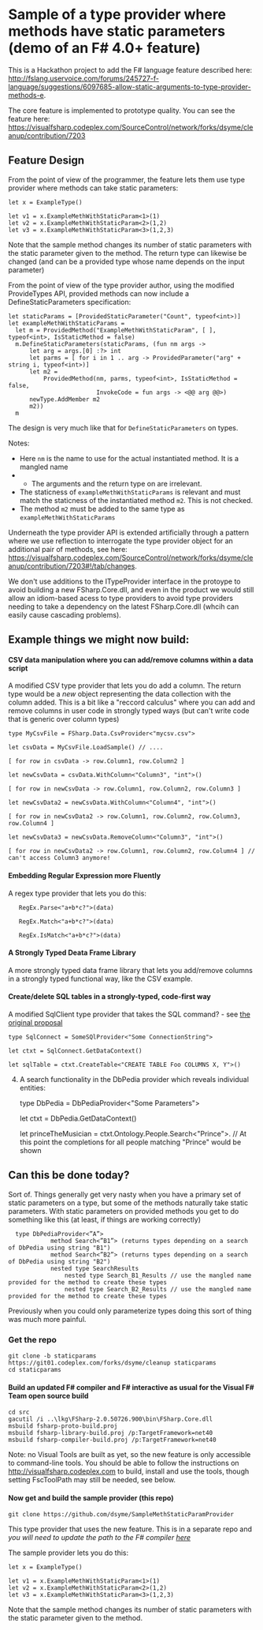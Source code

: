 # Sample of a type provider where methods have static parameters (demo of an F# 4.0+ feature)

This is a Hackathon project to add the F# language feature described here: http://fslang.uservoice.com/forums/245727-f-language/suggestions/6097685-allow-static-arguments-to-type-provider-methods-e.


The core feature is implemented to prototype quality. You can see the feature here: https://visualfsharp.codeplex.com/SourceControl/network/forks/dsyme/cleanup/contribution/7203 


## Feature Design

From the point of view of the programmer, the feature lets them use type provider where methods can take static parameters:

    let x = ExampleType()

    let v1 = x.ExampleMethWithStaticParam<1>(1) 
    let v2 = x.ExampleMethWithStaticParam<2>(1,2) 
    let v3 = x.ExampleMethWithStaticParam<3>(1,2,3) 

Note that the sample method changes its number of static parameters with the static parameter given to the method. The return type can likewise be changed (and can be a provided type whose name depends on the input parameter)


From the point of view of the type provider author, using the modified ProvideTypes API, provided methods can now include a DefineStaticParameters specification:

    let staticParams = [ProvidedStaticParameter("Count", typeof<int>)]
    let exampleMethWithStaticParams =  
      let m = ProvidedMethod("ExampleMethWithStaticParam", [ ], typeof<int>, IsStaticMethod = false)
      m.DefineStaticParameters(staticParams, (fun nm args ->
          let arg = args.[0] :?> int
          let parms = [ for i in 1 .. arg -> ProvidedParameter("arg" + string i, typeof<int>)]
          let m2 = 
              ProvidedMethod(nm, parms, typeof<int>, IsStaticMethod = false,
                             InvokeCode = fun args -> <@@ arg @@>)
          newType.AddMember m2
          m2))
      m


The design is very much like that for ``DefineStaticParameters`` on types.

Notes:

- Here `nm` is the name to use for the actual instantiated method. It is a mangled name
- - The arguments and the return type on are irrelevant.  
- The staticness of  ``exampleMethWithStaticParams`` is relevant and must match the staticness of the instantiated method ``m2``. This is not checked.
- The method ``m2`` must be added to the same type as ``exampleMethWithStaticParams``


Underneath the type provider API is extended artificially through a pattern where we use reflection to interrogate the type provider object for an additional pair of methods, see here: https://visualfsharp.codeplex.com/SourceControl/network/forks/dsyme/cleanup/contribution/7203#!/tab/changes.

We don't use additions to the ITypeProvider interface in the protoype to avoid building a new FSharp.Core.dll, and even in the product we would still allow an idiom-based acess to type providers to avoid type providers needing to take a dependency on the latest FSharp.Core.dll (whcih can easily cause cascading problems).


## Example things we might now build:


#### CSV data manipulation where you can add/remove columns within a data script

A modified CSV type provider that lets you do add a column. The return type would be a _new_ object representing the data collection with the column added.  This is a bit like a "reccord calculus" where you can add and remove columns in user code in strongly typed ways (but can't write code that is generic over column types)


    type MyCsvFile = FSharp.Data.CsvProvider<"mycsv.csv">
    
    let csvData = MyCsvFile.LoadSample() // ....
       
    [ for row in csvData -> row.Column1, row.Column2 ]
       
    let newCsvData = csvData.WithColumn<"Column3", "int">()  
       
    [ for row in newCsvData -> row.Column1, row.Column2, row.Column3 ]
       
    let newCsvData2 = newCsvData.WithColumn<"Column4", "int">()  
       
    [ for row in newCsvData2 -> row.Column1, row.Column2, row.Column3, row.Column4 ]
       
    let newCsvData3 = newCsvData.RemoveColumn<"Column3", "int">()  
       
    [ for row in newCsvData2 -> row.Column1, row.Column2, row.Column4 ] // can't access Column3 anymore!

#### Embedding Regular Expression more Fluently

A regex type provider that lets you do this:

       RegEx.Parse<"a+b*c?">(data)
       
       RegEx.Match<"a+b*c?">(data)
       
       RegEx.IsMatch<"a+b*c?">(data)


#### A Strongly Typed Deata Frame Library

A more strongly typed data frame library that lets you add/remove columns in a strongly typed functional way, like the CSV example.

#### Create/delete SQL tables in a strongly-typed, code-first way

A modified SqlClient type provider that takes the SQL command? - see [the original proposal](http://fslang.uservoice.com/forums/245727-f-language/suggestions/6097685-allow-static-arguments-to-type-provider-methods-e)


    type SqlConnect = SomeSQlProvider<"Some ConnectionString">

    let ctxt = SqlConnect.GetDataContext()
    
    let sqlTable = ctxt.CreateTable<"CREATE TABLE Foo COLUMNS X, Y">()  


4. A search functionality in the DbPedia provider which reveals individual entities:

      type DbPedia = DbPediaProvider<"Some Parameters">

      let ctxt = DbPedia.GetDataContext()
    
      let princeTheMusician = ctxt.Ontology.People.Search<"Prince">. // At this point the completions for all people matching "Prince" would be shown

## Can this be done today?

Sort of. Things generally get very nasty when you have a primary set of static parameters on a type, but some of the methods naturally take static parameters. With static parameters on provided methods you get to do something like this (at least, if things are working correctly)

      type DbPediaProvider<”A”>
                method Search<”B1”> (returns types depending on a search of DbPedia using string "B1")
                method Search<”B2”> (returns types depending on a search of DbPedia using string "B2")
                nested type SearchResults
                    nested type Search_B1_Results // use the mangled name provided for the method to create these types
                    nested type Search_B2_Results // use the mangled name provided for the method to create these types

Previously when you could only parameterize types doing this sort of thing was much more painful.







### Get the repo

    git clone -b staticparams https://git01.codeplex.com/forks/dsyme/cleanup staticparams
    cd staticparams

#### Build an updated F# compiler and F# interactive as usual for the Visual F# Team open source build 


    cd src
    gacutil /i ..\lkg\FSharp-2.0.50726.900\bin\FSharp.Core.dll
    msbuild fsharp-proto-build.proj
    msbuild fsharp-library-build.proj /p:TargetFramework=net40
    msbuild fsharp-compiler-build.proj /p:TargetFramework=net40

Note: no Visual Tools are built as yet, so the new feature is only accessible to command-line tools. You should be able to follow the instructions on http://visualfsharp.codeplex.com to build, install and use the tools, though setting FscToolPath may still be needed, see below.



#### Now get and build the sample provider (this repo)

    git clone https://github.com/dsyme/SampleMethStaticParamProvider


This type provider that uses the new feature.  This is in a separate repo and *you will need to update the path to the F# compiler [here](https://github.com/dsyme/SampleMethStaticParamProvider/blob/master/tests/SampleMethStaticParamProvider.Tests/SampleMethStaticParamProvider.Tests.fsproj#L14)*

The sample provider lets you do this:

    let x = ExampleType()

    let v1 = x.ExampleMethWithStaticParam<1>(1) 
    let v2 = x.ExampleMethWithStaticParam<2>(1,2) 
    let v3 = x.ExampleMethWithStaticParam<3>(1,2,3) 

Note that the sample method changes its number of static parameters with the static parameter given to the method.


